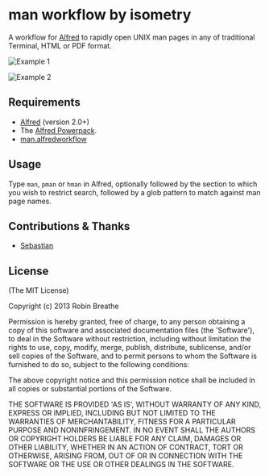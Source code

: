 # man workflow by isometry

A workflow for [Alfred](http://www.alfredapp.com/) to rapidly open UNIX man pages in any of traditional Terminal, HTML or PDF format.

![Example 1](https://raw.github.com/isometry/alfredworkflows/master/screenshots/man_example1.png)

![Example 2](https://raw.github.com/isometry/alfredworkflows/master/screenshots/man_example2.png)

## Requirements

- [Alfred](http://www.alfredapp.com/) (version 2.0+)
- The [Alfred Powerpack](http://www.alfredapp.com/powerpack/).
- [man.alfredworkflow](https://raw.github.com/isometry/alfredworkflows/master/man.alfredworkflow)

## Usage

Type `man`, `pman` or `hman` in Alfred, optionally followed by the section to which you wish to restrict search, followed by a glob pattern to match against man page names.

## Contributions & Thanks

- [Sebastian](http://www.alfredforum.com/user/145-sebastian/)

## License

(The MIT License)

Copyright (c) 2013 Robin Breathe

Permission is hereby granted, free of charge, to any person obtaining
a copy of this software and associated documentation files (the
'Software'), to deal in the Software without restriction, including
without limitation the rights to use, copy, modify, merge, publish,
distribute, sublicense, and/or sell copies of the Software, and to
permit persons to whom the Software is furnished to do so, subject to
the following conditions:

The above copyright notice and this permission notice shall be
included in all copies or substantial portions of the Software.

THE SOFTWARE IS PROVIDED 'AS IS', WITHOUT WARRANTY OF ANY KIND,
EXPRESS OR IMPLIED, INCLUDING BUT NOT LIMITED TO THE WARRANTIES OF
MERCHANTABILITY, FITNESS FOR A PARTICULAR PURPOSE AND NONINFRINGEMENT.
IN NO EVENT SHALL THE AUTHORS OR COPYRIGHT HOLDERS BE LIABLE FOR ANY
CLAIM, DAMAGES OR OTHER LIABILITY, WHETHER IN AN ACTION OF CONTRACT,
TORT OR OTHERWISE, ARISING FROM, OUT OF OR IN CONNECTION WITH THE
SOFTWARE OR THE USE OR OTHER DEALINGS IN THE SOFTWARE.